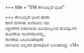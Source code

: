 +++
title = "014 ಕೇಣವಿಲ್ಲದೆ ಭಟರ"

+++
ಕೇಣವಿಲ್ಲದೆ ಭಟರ ಹಾಣಾ  
ಹಾಣಿ ಮಸಗಿತು ಖಣಿಖಟಿಲ ಯು  
ಯ್ದಾಣೆಗಳ ಬಿರುಗಿಡಿಯ ಹಿರಿಯುಬ್ಬಣದ ಹೊಯ್ಲುಗಳ  
ಹೂಣಿಕೆಯ ಸಬಳಿಗರೊಳಿಮ್ಮೈ  
ಗಾಣಿಕೆಯ ಬಲುಸೂತರಥಿಕರ  
ಜಾಣತಿಯ ಬಿಲ್ಲವರ ಧಾಳಾಧೂಳಿ ಬಲುಹಾಯ್ತು      ॥14॥
